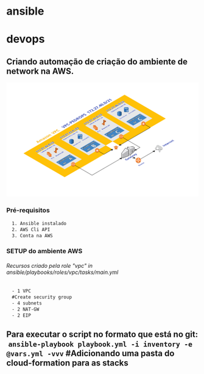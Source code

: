 # ansible
# devops
## Criando automação de criação do ambiente de network na AWS.
![it-pedrops](/aws/infrastructure/vpc-itlabs%20V2.png?raw=true)

### Pré-requisitos
      1. Ansible instalado 
      2. AWS Cli API 
      3. Conta na AWS

### SETUP do ambiente AWS

   ###### Recursos criado pela role "vpc" in ansible/playbooks/roles/vpc/tasks/main.yml

      - 1 VPC  
      #Create security group
      - 4 subnets
      - 2 NAT-GW
      - 2 EIP

  Para executar o script no formato que está no git:
  `ansible-playbook playbook.yml -i inventory -e @vars.yml -vvv`
#Adicionando uma pasta do cloud-formation para as stacks
---
